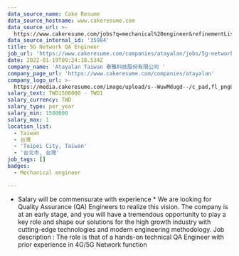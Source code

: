 ```yaml
---
data_source_name: Cake Resume
data_source_hostname: www.cakeresume.com
data_source_url: >-
  https://www.cakeresume.com/jobs?q=mechanical%20engineer&refinementList%5Blang_name%5D%5B0%5D=English&refinementList%5Bsalary_type%5D=per_year&range%5Bsalary_range%5D%5Bmin%5D=1000000&page=3
data_source_internal_id: '35984'
title: 5G Network QA Engineer
job_url: 'https://www.cakeresume.com/companies/atayalan/jobs/5g-network-qa-engineer'
date: 2022-01-19T09:24:18.534Z
company_name: 'Atayalan Taiwan 泰雅科技股份有限公司 '
company_page_url: 'https://www.cakeresume.com/companies/atayalan'
company_logo_url: >-
  https://media.cakeresume.com/image/upload/s--WuwMdugd--/c_pad,fl_png8,h_200,w_200/v1642146921/rwrgmsjwfqdnfyzzjnkc.png
salary_text: TWD1500000 - TWD1
salary_currency: TWD
salary_type: per_year
salary_min: 1500000
salary_max: 1
location_list:
  - Taiwan
  - 台灣
  - 'Taipei City, Taiwan'
  - '台北市, 台灣'
job_tags: []
badges:
  - Mechanical engineer

---
```


* Salary will be commensurate with experience * We are looking for Quality Assurance (QA) Engineers to realize this vision. The company is at an early stage, and you will have a tremendous opportunity to play a key role and shape our solutions for the high growth industry with cutting-edge technologies and modern engineering methodology. Job description : <Primary Job Duties and Responsibilities> The role is that of a hands-on technical QA Engineer with prior experience in 4G/5G Network function